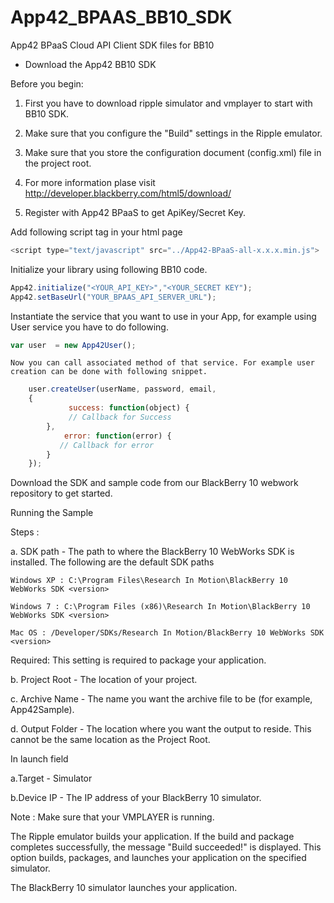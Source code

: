 App42_BPAAS_BB10_SDK
====================

App42 BPaaS Cloud API Client SDK files for BB10 

- Download the App42 BB10 SDK

Before you begin:

1. First you have to download ripple simulator and vmplayer to start with BB10 SDK.

2. Make sure that you configure the "Build" settings in the Ripple emulator.

3. Make sure that you store the configuration document (config.xml) file in the project root. 

4. For more information plase visit http://developer.blackberry.com/html5/download/

5. Register with App42 BPaaS to get ApiKey/Secret Key. 

Add following script tag in your html page

```javascript
<script type="text/javascript" src="../App42-BPaaS-all-x.x.x.min.js">
```
	
Initialize your library using following BB10 code.

```javascript
App42.initialize("<YOUR_API_KEY>","<YOUR_SECRET KEY");
App42.setBaseUrl("YOUR_BPAAS_API_SERVER_URL");
```
 Instantiate the service that you want to use in your App, for example using User service you have to do following.

```javascript
var user  = new App42User();
```	
 	Now you can call associated method of that service. For example user creation can be done with following snippet.

```javascript
 	user.createUser(userName, password, email,
	{
     	     success: function(object) {
        	 // Callback for Success 
		},
            error: function(error) {
           // Callback for error 
		}
    });
```
Download the SDK and sample code from our BlackBerry 10 webwork repository to get started.

Running the Sample

Steps : 


a. SDK path - The path to where the BlackBerry 10 WebWorks SDK is installed. The following are the default SDK paths

	Windows XP : C:\Program Files\Research In Motion\BlackBerry 10 WebWorks SDK <version>
	
	Windows 7 : C:\Program Files (x86)\Research In Motion\BlackBerry 10 WebWorks SDK <version>
	
	Mac OS : /Developer/SDKs/Research In Motion/BlackBerry 10 WebWorks SDK <version>

Required: This setting is required to package your application.

b. Project Root - The location of your project. 
	
c. Archive Name - The name you want the archive file to be (for example, App42Sample).
	
d. Output Folder - The location where you want the output to reside. This cannot be the same location as the Project Root.

In launch field

a.Target - Simulator
	
b.Device IP -  The IP address of your BlackBerry 10 simulator.

Note : Make sure that your VMPLAYER is running.
	
The Ripple emulator builds your application. If the build and package completes successfully, the message "Build succeeded!" is displayed.
This option builds, packages, and launches your application on the specified simulator.

The BlackBerry 10 simulator launches your application.
 
	
